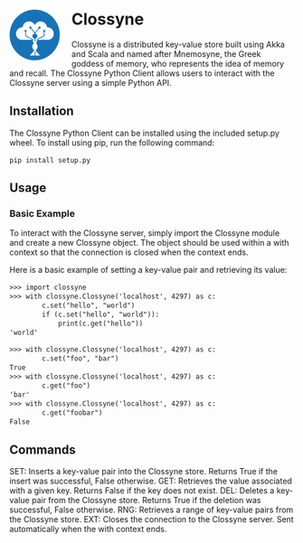 <h1>
<img align="left" height="90" style="margin: 0 21px 12px 0;" src="https://github.com/chrisonntag/clossyne/raw/main/clossyne/docs/clossyne_small.png"> Clossyne
</h1>
Clossyne is a distributed key-value store built using Akka and Scala and named after Mnemosyne, the Greek goddess 
of memory, who represents the idea of memory and recall. 
The Clossyne Python Client allows users to interact with the Clossyne server using a simple Python API.

## Installation
The Clossyne Python Client can be installed using the included setup.py wheel. To install using pip, run the following command:

```
pip install setup.py
```

## Usage
### Basic Example
To interact with the Clossyne server, simply import the Clossyne module and create a new Clossyne object. The object should be used within a with context so that the connection is closed when the context ends.

Here is a basic example of setting a key-value pair and retrieving its value:

```
>>> import clossyne
>>> with clossyne.Clossyne('localhost', 4297) as c:
        c.set("hello", "world")
        if (c.set("hello", "world")):
            print(c.get("hello"))
'world'
```

```
>>> with clossyne.Clossyne('localhost', 4297) as c:
        c.set("foo", "bar")
True
>>> with clossyne.Clossyne('localhost', 4297) as c:
        c.get("foo")
'bar'
>>> with clossyne.Clossyne('localhost', 4297) as c:
        c.get("foobar")
False
```

## Commands
SET: Inserts a key-value pair into the Clossyne store. Returns True if the insert was successful, False otherwise.
GET: Retrieves the value associated with a given key. Returns False if the key does not exist.
DEL: Deletes a key-value pair from the Clossyne store. Returns True if the deletion was successful, False otherwise.
RNG: Retrieves a range of key-value pairs from the Clossyne store.
EXT: Closes the connection to the Clossyne server. Sent automatically when the with context ends.
